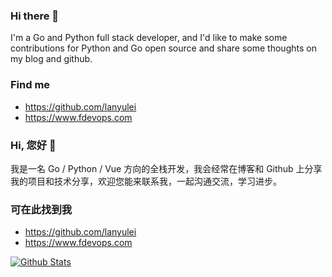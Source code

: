 ### Hi there 👋

I'm a Go and Python full stack developer, and I'd like to make some contributions for Python and Go open source and share some thoughts on my blog and github.

### Find me

- <https://github.com/lanyulei>
- <https://www.fdevops.com>

### Hi, 您好 👋

我是一名 Go / Python / Vue 方向的全栈开发，我会经常在博客和 Github 上分享我的项目和技术分享，欢迎您能来联系我，一起沟通交流，学习进步。

### 可在此找到我

- <https://github.com/lanyulei>
- <https://www.fdevops.com>

[![Github Stats](https://github-readme-stats.vercel.app/api?username=lanyulei&show_icons=true&count_private=true)](https://github.com/lanyulei)
